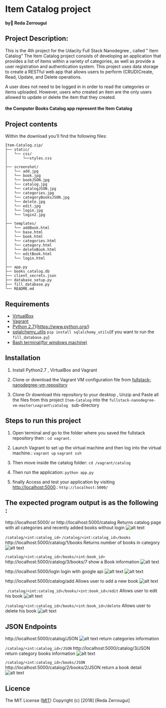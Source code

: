 

# Item Catalog project
**by ٌReda Zerrougui**


 ## Project  Description:

This is the 4th project for the Udacity Full Stack Nanodegree , called " Item Catalog"
The Item Catalog project consists of developing an application that provides a list of items within a variety of categories, as well as provide a user registration and authentication system. 
This project uses  data storage to create a RESTful web app that allows users to perform (CRUD)Create, Read, Update, and Delete operations.

A user does not need to be logged in in order to read the categories or items uploaded. However, users who created an item are the only users allowed to update or delete the item that they created.

####   the Computer Books Catalog app  represent the Item Catalog 
## Project contents

Within the download you'll find the following files:

```
Item-Catalog.zip/
├── static/
│   └── css/
│       └──styles.css
│
├── screenshot/
│   └── add.jpg
│   └── book.jpg
│   └── bookJSON.jpg
│   └── catalog.jpg
│   └── catalogJSON.jpg
│   └── categories.jpg
│   └── categoryBooksJSON.jpg
│   └── delete.jpg
│   └── edit.jpg
│   └── login.jpg
│   └── login2.jpg
│
├── templates/
│   └── addBook.html
│   └── base.html
│   └── book.html
│   └── categories.html
│   └── category.html
│   └── deleteBook.html
│   └── editBook.html
│   └── login.html
│   
├── app.py
├── books_catalog.db
├── client_secrets.json
├── database_setup.py
├── fill_database.py
└── README.md
```
## Requirements

-   [VirtualBox](https://www.virtualbox.org/)
-   [Vagrant](https://www.vagrantup.com/)
-   [Python 2.7](https://www.python.org/)](https://www.python.org/)
-   [sqlalchemy_utils](http://initd.org/psycopg/docs/install.html)  `pip install sqlalchemy_utils`(if you want to run the  ``fill_database.py``)
-   [Bash terminal(for windows machine)](https://git-scm.com/downloads)

## Installation

1.  Install Python2.7 , VirtualBox and Vagrant
    
2.  Clone or download the Vagrant VM configuration file from  [fullstack-nanodegree-vm repository](https://github.com/udacity/fullstack-nanodegree-vm)
    
3.  Clone Or download this repository to your desktop , Unzip and  Paste all the files  from this project  `Item-Catalog` into the ```fullstack-nanodegree-vm-master\vagrant\catalog ``` sub-directory
    


## Steps to run this project

1.  Open terminal and go to the folder where you saved the fullstack repository then :  `cd vagrant`.
2.  Launch Vagrant to set up the virtual machine and then log into the virtual machine.:  `vagrant up`  `vagrant ssh`
    
3. Then move inside the catalog folder:
`cd /vagrant/catalog`
    
4. Then run the application:
`python app.py`

5. finally Access and test your application by visiting  [http://localhost:5000](http://localhost:5000/).:
`http://localhost:5000/`
   
    

## The expected program output is as the following : 

http://localhost:5000/ or http://localhost:5000/catalog 
 Returns catalog page with all categories and recently added books without login
 ![alt text](screenshots/catalog.jpg "home page, show categories and latest books .")
 
 
 ```/catalog/<int:catalog_id>```
 ```/catalog/<int:catalog_id>/books```
http://localhost:5000/catalog/1/books
 Returns number of  books in  category 
  ![alt text](screenshots/categories.jpg " show Returns number of  books in  category .")
  
  
```/catalog/<int:catalog_id>/books/<int:book_id>```
http://localhost:5000/catalog/3/books/7
show a Book information
![alt text](screenshots/book.jpg "show a Book information .")


http://localhost:5000/login
login with google api
![alt text](screenshots/login.jpg "login ")
![alt text](screenshots/login2.jpg "login with google .")


http://localhost:5000/catalog/add
Allows user to add a new book
![alt text](screenshots/add.jpg "add a new book ")

``` /catalog/<int:catalog_id>/books/<int:book_id>/edit```
Allows user to edit  his book
![alt text](screenshots/edit.jpg "edit ")


```/catalog/<int:catalog_id>/books/<int:book_id>/delete```
Allows user to delete his book
![alt text](screenshots/delete.jpg "delete ")

## JSON Endpoints
http://localhost:5000/catalog/JSON
![alt text](screenshots/catalogJSON.jpg "json categories")
return categories information

```/catalog/<int:catalog_id>/JSON```
http://localhost:5000/catalog/3/JSON
return category books information
![alt text](screenshots/categoryBooksJSON.jpg " category books ")

```/catalog/<int:catalog_id>/books/JSON```
http://localhost:5000/catalog/2/books/2/JSON
return a book detail
![alt text](screenshots/bookJSON.jpg "  book detail ")


 ## Licence

The MIT License ([MIT](https://choosealicense.com/licenses/mit/#))
Copyright (c) [2018] [Reda Zerrougui]
